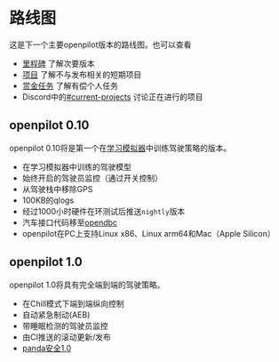 # 路线图

这是下一个主要openpilot版本的路线图。也可以查看

* [里程碑](https://github.com/commaai/openpilot/milestones) 了解次要版本
* [项目](https://github.com/commaai/openpilot/projects?query=is%3Aopen) 了解不与发布相关的短期项目
* [赏金任务](https://comma.ai/bounties) 了解有偿个人任务
* Discord中的[#current-projects](https://discord.com/channels/469524606043160576/1249579909739708446) 讨论正在进行的项目

## openpilot 0.10

openpilot 0.10将是第一个在[学习模拟器](https://youtu.be/EqQNZXqzFSI)中训练驾驶策略的版本。

* 在学习模拟器中训练的驾驶模型
* 始终开启的驾驶员监控（通过开关控制）
* 从驾驶栈中移除GPS
* 100KB的qlogs
* 经过1000小时硬件在环测试后推送`nightly`版本
* 汽车接口代码移至[opendbc](https://github.com/commaai/opendbc)
* openpilot在PC上支持Linux x86、Linux arm64和Mac（Apple Silicon）

## openpilot 1.0

openpilot 1.0将具有完全端到端的驾驶策略。

* 在Chill模式下端到端纵向控制
* 自动紧急制动(AEB)
* 带睡眠检测的驾驶员监控
* 由CI推送的滚动更新/发布
* [panda安全1.0](https://github.com/orgs/commaai/projects/27)